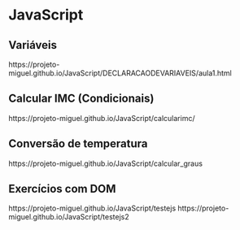 # JavaScript

<h2> Variáveis </h2>
https://projeto-miguel.github.io/JavaScript/DECLARACAODEVARIAVEIS/aula1.html
<h2> Calcular IMC (Condicionais)</h2>
https://projeto-miguel.github.io/JavaScript/calcularimc/
<h2>Conversão de temperatura</h2>
https://projeto-miguel.github.io/JavaScript/calcular_graus
<h2>Exercícios com DOM</h2>
https://projeto-miguel.github.io/JavaScript/testejs
https://projeto-miguel.github.io/JavaScript/testejs2
